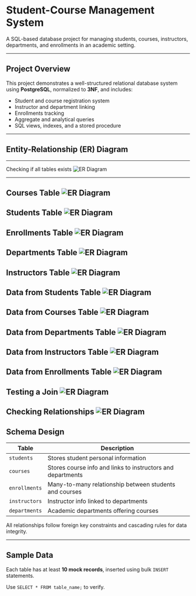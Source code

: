 # Student-Course Management System

A SQL-based database project for managing students, courses, instructors, departments, and enrollments in an academic setting.

---

## Project Overview

This project demonstrates a well-structured relational database system using **PostgreSQL**, normalized to **3NF**, and includes:
- Student and course registration system
- Instructor and department linking
- Enrollments tracking
- Aggregate and analytical queries
- SQL views, indexes, and a stored procedure

---

## Entity-Relationship (ER) Diagram
---
Checking if all tables exists 
![ER Diagram](./diagrams/1.png)

---
Courses Table
![ER Diagram](./diagrams/2.png)
---
Students Table
![ER Diagram](./diagrams/3.png)
---
Enrollments Table
![ER Diagram](./diagrams/4.png)
---
Departments Table
![ER Diagram](./diagrams/5.png)
---
Instructors Table
![ER Diagram](./diagrams/6.png)
---
Data from Students Table
![ER Diagram](./diagrams/7.png)
---
Data from Courses Table
![ER Diagram](./diagrams/8.png)
---
Data from Departments Table
![ER Diagram](./diagrams/9.png)
---
Data from Instructors Table
![ER Diagram](./diagrams/10.png)
---
Data from Enrollments Table
![ER Diagram](./diagrams/11.png)
---
Testing a Join
![ER Diagram](./diagrams/12.png)
---
Checking Relationships
![ER Diagram](./diagrams/13.png)
---




## Schema Design

| Table         | Description                                |
|---------------|--------------------------------------------|
| `students`    | Stores student personal information        |
| `courses`     | Stores course info and links to instructors and departments |
| `enrollments` | Many-to-many relationship between students and courses |
| `instructors` | Instructor info linked to departments      |
| `departments` | Academic departments offering courses      |

All relationships follow foreign key constraints and cascading rules for data integrity.

---

## Sample Data

Each table has at least **10 mock records**, inserted using bulk `INSERT` statements.

Use `SELECT * FROM table_name;` to verify.

